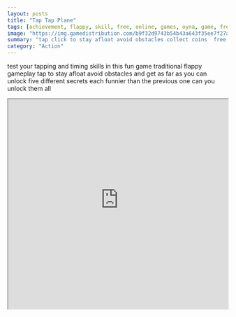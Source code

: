 ```yaml
---
layout: posts
title: "Tap Tap Plane"
tags: [achievement, flappy, skill, free, online, games, oyna, game, free, games, play, play, games]
image: "https://img.gamedistribution.com/b9f32d9743b54b43a643f35ee7f27aca-512x384.jpeg"
summary: "tap click to stay afloat avoid obstacles collect coins  free online games oyna game free games play play games"
category: "Action"
---
```


test your tapping and timing skills in this fun game traditional flappy gameplay tap to stay afloat avoid obstacles and get as far as you can unlock five different secrets each funnier than the previous one can you unlock them all

<iframe width="100%" height="480px;" src="https://html5.gamedistribution.com/b9f32d9743b54b43a643f35ee7f27aca/"></iframe>